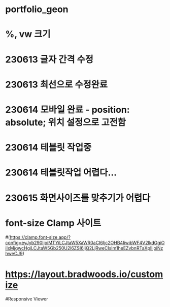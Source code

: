 # portfolio_geon
# %, vw 크기
# 230613 글자 간격 수정 
# 230613 최선으로 수정완료
# 230614 모바일 완료 - position: absolute; 위치 설정으로 고전함
# 230614 테블릿  작업중
# 230614 테블릿작업 어렵다...
# 230615 화면사이즈를 맞추기가 어렵다

# font-size Clamp 사이트
#(https://clamp.font-size.app/?config=eyJyb290IjoiMTYiLCJtaW5XaWR0aCI6Ijc2OHB4IiwibWF4V2lkdGgiOiIxMjgwcHgiLCJtaW5Gb250U2l6ZSI6IjQ2LjRweCIsIm1heEZvbnRTaXplIjoiNzhweCJ9)

# https://layout.bradwoods.io/customize

#Responsive Viewer